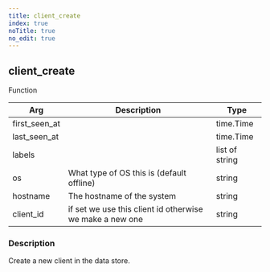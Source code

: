 ```yaml
---
title: client_create
index: true
noTitle: true
no_edit: true
---
```




<div class="vql_item"></div>


## client_create
<span class='vql_type pull-right page-header'>Function</span>



<div class="vqlargs"></div>

Arg | Description | Type
----|-------------|-----
first_seen_at||time.Time
last_seen_at||time.Time
labels||list of string
os|What type of OS this is (default offline)|string
hostname|The hostname of the system|string
client_id|if set we use this client id otherwise we make a new one|string

### Description

Create a new client in the data store.

